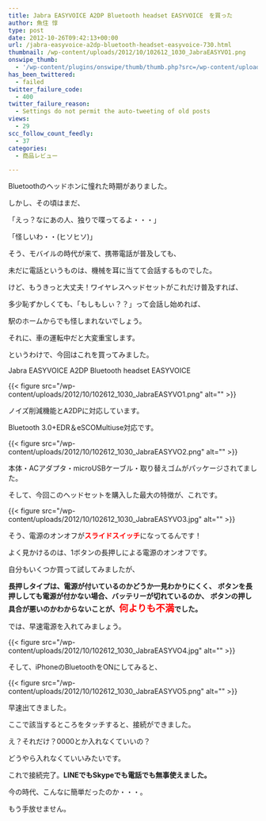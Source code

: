 ```yaml
---
title: Jabra EASYVOICE A2DP Bluetooth headset EASYVOICE　を買った
author: 魚住 惇
type: post
date: 2012-10-26T09:42:13+00:00
url: /jabra-easyvoice-a2dp-bluetooth-headset-easyvoice-730.html
thumbnail: /wp-content/uploads/2012/10/102612_1030_JabraEASYVO1.png
onswipe_thumb:
  - '/wp-content/plugins/onswipe/thumb/thumb.php?src=/wp-content/uploads/2012/10/102612_1030_JabraEASYVO5.png&amp;w=600&amp;h=800&amp;zc=1&amp;q=75&amp;f=0'
has_been_twittered:
  - failed
twitter_failure_code:
  - 400
twitter_failure_reason:
  - Settings do not permit the auto-tweeting of old posts
views:
  - 29
scc_follow_count_feedly:
  - 37
categories:
  - 商品レビュー

---
```

Bluetoothのヘッドホンに憧れた時期がありました。

<!--more-->

しかし、その頃はまだ、

「えっ？なにあの人、独りで喋ってるよ・・・」

「怪しいわ・・(ヒソヒソ)」</p> 

そう、モバイルの時代が来て、携帯電話が普及しても、

未だに電話というものは、機械を耳に当てて会話するものでした。</p> 

けど、もうきっと大丈夫！ワイヤレスヘッドセットがこれだけ普及すれば、

多少恥ずかしくても、「もしもしぃ？？」って会話し始めれば、

駅のホームからでも怪しまれないでしょう。</p> 

それに、車の運転中だと大変重宝します。</p> 

というわけで、今回はこれを買ってみました。</p> 

Jabra EASYVOICE A2DP Bluetooth headset EASYVOICE

{{< figure src="/wp-content/uploads/2012/10/102612_1030_JabraEASYVO1.png" alt="" >}} </p> 

ノイズ削減機能とA2DPに対応しています。

Bluetooth 3.0+EDR＆eSCOMultiuse対応です。</p> 

{{< figure src="/wp-content/uploads/2012/10/102612_1030_JabraEASYVO2.png" alt="" >}} 

本体・ACアダプタ・microUSBケーブル・取り替えゴムがパッケージされてました。</p> 

そして、今回このヘッドセットを購入した最大の特徴が、これです。

{{< figure src="/wp-content/uploads/2012/10/102612_1030_JabraEASYVO3.jpg" alt="" >}} 

そう、電源のオンオフが<span style="color: red;"><b>スライドスイッチ</b></span>になってるんです！</p> 

よく見かけるのは、1ボタンの長押しによる電源のオンオフです。

自分もいくつか買って試してみましたが、

**長押しタイプは、電源が付いているのかどうか一見わかりにくく、** **ボタンを長押ししても電源が付かない場合、バッテリーが切れているのか、** **ボタンの押し具合が悪いのかわからないことが、<span style="color: red; font-size: 14pt;">何よりも不満</span>でした。** </p> 

では、早速電源を入れてみましょう。

{{< figure src="/wp-content/uploads/2012/10/102612_1030_JabraEASYVO4.jpg" alt="" >}} </p> 

そして、iPhoneのBluetoothをONにしてみると、

{{< figure src="/wp-content/uploads/2012/10/102612_1030_JabraEASYVO5.png" alt="" >}} 

早速出てきました。</p> 

ここで該当するところをタッチすると、接続ができました。</p> 

え？それだけ？0000とか入れなくていいの？

どうやら入れなくていいみたいです。</p> 

これで接続完了。**LINEでもSkypeでも電話でも無事使えました。**</p> 

今の時代、こんなに簡単だったのか・・・。

もう手放せません。